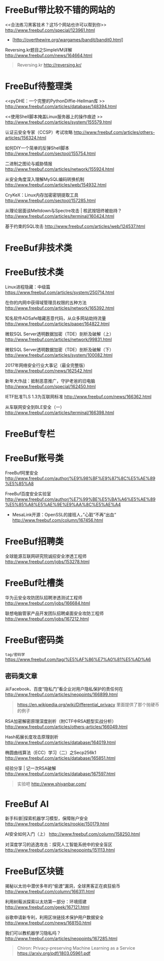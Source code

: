 
# FreeBuf带比较不错的网站的

<<合法练习黑客技术？这15个网站也许可以帮到你>> http://www.freebuf.com/special/123961.html
- [http://overthewire.org/wargames/bandit/bandit0.html]

Reversing.kr题目之SimpleVM详解 http://www.freebuf.com/news/164664.html
> Reversing.kr http://reversing.kr/

# FreeBuf待整理类

<<pyDHE：一个完整的PythonDiffie-Hellman库 >> http://www.freebuf.com/articles/database/148394.html

<<使用Shell脚本掩盖Linux服务器上的操作痕迹 >> http://www.freebuf.com/articles/system/155579.html

认证云安全专家（CCSP）考试攻略 http://www.freebuf.com/articles/others-articles/156324.html

如何DIY一个简单的反弹Shell脚本 http://www.freebuf.com/sectool/155754.html

二进制之图论与威胁情报 http://www.freebuf.com/articles/network/155924.html

从安全角度深入理解MySQL编码转换机制 http://www.freebuf.com/articles/web/154932.html

CryKeX：Linux内存加密密钥提取工具 http://www.freebuf.com/sectool/157285.html

从理论层面谈Meltdown与Spectre攻击 | 核武按钮终被劫持？http://www.freebuf.com/articles/terminal/160424.html

基于约束的SQL攻击 http://www.freebuf.com/articles/web/124537.html

# FreeBuf非技术类

# FreeBuf技术类

Linux进程隐藏：中级篇 https://www.freebuf.com/articles/system/250714.html

在你的内网中获得域管理员权限的五种方法 http://www.freebuf.com/articles/network/165392.html

知名软件ADSafe暗藏恶意代码，从众多网站劫持流量 http://www.freebuf.com/articles/paper/164822.html

微软SQL Server透明数据加密（TDE）剖析及破解（上） http://www.freebuf.com/articles/network/99831.html

微软SQL Server透明数据加密（TDE）剖析及破解（下） http://www.freebuf.com/articles/system/100082.html

2017年网络安全行业大事记（最全完整版） http://www.freebuf.com/news/162542.html

新年大作战：抵制恶意推广，守护老爸的旧电脑 http://www.freebuf.com/special/162450.html

IETF批准TLS 1.3为互联网标准 http://www.freebuf.com/news/166362.html

从车联网安全到BLE安全（一） http://www.freebuf.com/articles/terminal/166398.html

# FreeBuf专栏

# FreeBuf账号类

FreeBuf阿里安全 http://www.freebuf.com/author/%E9%98%BF%E9%87%8C%E5%AE%89%E5%85%A8

FreeBuf百度安全实验室 http://www.freebuf.com/author/%E7%99%BE%E5%BA%A6%E5%AE%89%E5%85%A8%E5%AE%9E%E9%AA%8C%E5%AE%A4
- MesaLink开源：OpenSSL的接班人，”心脏“不再”出血“ http://www.freebuf.com/column/167456.html

# FreeBuf招聘类

全球能源互联网研究院诚招安全渗透工程师 http://www.freebuf.com/jobs/153278.html

# FreeBuf吐槽类

华为云安全攻防团队招聘渗透测试工程师 http://www.freebuf.com/jobs/166684.html

联想电脑管家产品开发团队招聘桌面安全攻防工程师 http://www.freebuf.com/jobs/167212.html

# FreeBuf密码类

`tag/密码学` https://www.freebuf.com/tag/%E5%AF%86%E7%A0%81%E5%AD%A6

## 密码类文章

从Facebook、百度“隐私门”看企业对用户隐私保护的责任何在  http://www.freebuf.com/articles/neopoints/166899.html
> https://en.wikipedia.org/wiki/Differential_privacy 里面提供了那个抛硬币的例子

RSA加密解密原理深度剖析（附CTF中RSA题型实战分析）http://www.freebuf.com/articles/others-articles/166049.html

Hash拓展长度攻击原理剖析 http://www.freebuf.com/articles/database/164019.html

椭圆曲线算法（ECC）学习（二）之Secp256k1 http://www.freebuf.com/articles/database/165851.html

经验分享 | 记一次RSA破解 http://www.freebuf.com/articles/database/167597.html
> 实验吧 http://www.shiyanbar.com/

# FreeBuf AI

新手科普|探索机器学习模型，保障账户安全 http://www.freebuf.com/articles/rookie/150179.html

AI安全如何入门（上） http://www.freebuf.com/column/158250.html

对深度学习的逃逸攻击：探究人工智能系统中的安全盲区 http://www.freebuf.com/articles/neopoints/151113.html

# FreeBuf区块链

揭秘以太坊中潜伏多年的“偷渡”漏洞，全球黑客正在疯狂偷币 http://www.freebuf.com/column/166311.html

利用树莓派探索以太坊第一部分：环境搭建 http://www.freebuf.com/geek/167121.html

谷歌申请新专利，利用区块链技术保护用户数据安全 http://www.freebuf.com/news/168150.html

我们可以教机器学习隐私吗？http://www.freebuf.com/articles/neopoints/167285.html
> Chiron: Privacy-preserving Machine Learning as a Service https://arxiv.org/pdf/1803.05961.pdf
